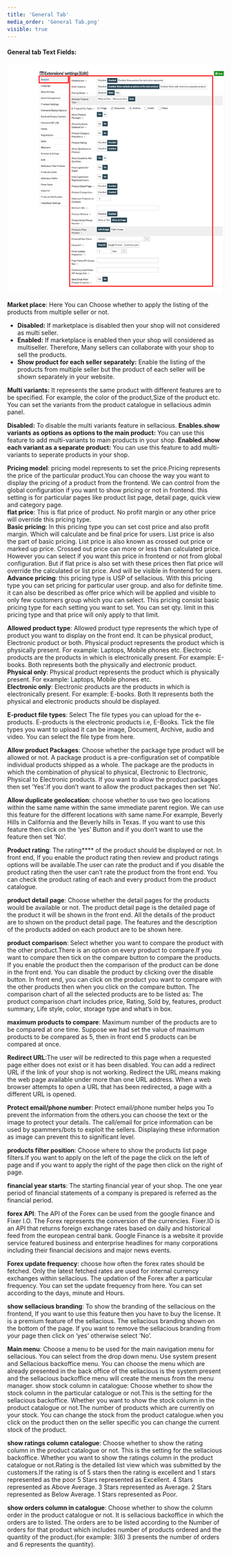 ```yaml
---
title: 'General Tab'
media_order: 'General Tab.png'
visible: true
---
```


#### **General tab Text Fields:**

![](General%20Tab.png)

**Market place**: Here You can Choose whether to apply the listing of the products from multiple seller or not.

* **Disabled:** If marketplace is disabled then your shop will not considered as multi seller.<br>
* **Enabled:** If marketplace is enabled then your shop will considered as multiseller. Therefore, Many sellers can                collaborate with your shop to sell the products.<br>
* **Show product for each seller separately:** Enable the listing of the products from multiple seller but the product of each seller will be shown separately in your website.

**Multi variants:** It represents the same product with different features are to be specified. For example, the color of the product,Size of the product etc.
You can set the variants from the product catalogue in sellacious admin panel.

**Disabled:**  To disable the multi variants feature in sellacious.
**Enables.show variants as options as options to the main product:** You can use this feature to add multi-variants to main products in your shop. 
**Enabled.show each variant as a separate product:**  You can use this feature to add multi-variants to seperate products in your shop. 

**Pricing model**: pricing model represents to set the price.Pricing represents the price of the particular product.You can choose the way you want to display the pricing of a product from the frontend. We can control from  the global configuration if you want to show pricing or not in frontend. this setting is for particular pages like product list page, detail page, quick view and category page. 
<br>**flat price**: This is flat price of product. No profit margin or any other price will override this pricing type.
<br>**Basic pricing**: In this pricing type you can set cost price and also profit margin. Which will calculate and be final price for users. List price is also the part of basic pricing. List price is also known as crossed out price or marked up price. Crossed out price can more or less than calculated price. However you can select if you want this price in frontend or not from global configuration. 
But if flat price is also set with these prices then flat price will override the calculated or list price. And will be visible in frontend for users. 
<br>**Advance pricing**: this pricing type is USP of sellacious. With this pricing type you can set pricing for particular user group. and also for definite time. it can also be described as offer price which will be applied and visible to only few customers group which you can select. This pricing consist basic pricing type for each setting you want to set. You can set qty. limit in this pricing type and that price will only apply to that limit. 

**Allowed product type**: Allowed product type represents the which type of product you want to display on the front end. It can be physical product, Electronic product or both. Physical product represents the product which is physically present. For example: Laptops, Mobile phones etc. Electronic products are the products in which is electronically present. For example: E-books. Both represents both the physically and electronic product.
<br>**Physical only**: Physical product represents the product which is physically present. For example: Laptops, Mobile phones etc. 
<br>**Electronic only**:  Electronic products are the products in which is electronically present. For example: E-books. 
Both It represents both the physical and electronic products should be displayed.

**E-product file types**: Select The file types you can upload for the e-products. E-products is the electronic products i.e, E-Books. Tick the file types you want to upload it can be image, Document, Archive, audio and video. You can select the file type from here.

**Allow product Packages**:  Choose whether the package type product will be allowed or not. A package product is a pre-configuration set of compatible individual products shipped as a whole. The package are the products in which the combination of physical to physical, Electronic to Electronic, Physical to Electronic products. If you want to allow the product packages then set ‘Yes’.If you don’t want to allow the product packages then set ‘No’.

**Allow duplicate geolocation**: choose whether to use two geo locations within the same name within the same immediate parent region. We can use this feature for the different locations with same name.For example, Beverly Hills in California and the Beverly hills in Texas. If you want to use this feature then click on the ‘yes’ Button and if you don’t want to use the feature then set ‘No’. 

**Product rating**: The rating**** of the product should be displayed or not. In front end, If you enable the product rating then review and product ratings options will be available.The user can rate the product and if you disable the product rating then the user can’t rate the product from the front end. You can check the product rating of each and every product from the product catalogue.

**product detail page**: Choose whether the detail pages for the products would be available or not. The product detail page is the detailed page of the product it will be shown in the front end. All the details of the product are to shown on the product detail page. The features and the description of the products added on each product are to be shown here.

**product comparison**: Select whether you want to compare the product with the other product.There is an option on every product to compare.If you want to compare then tick on the compare button to compare the products. If you enable the product then the comparison of the product can be done in the front end. You can disable the product by clicking over the disable button. In front end, you can click on the product you want to compare with the other products then when you click on the compare button. The comparison chart of all the selected products are to be listed as: The product comparison chart includes price, Rating, Sold by, features, product summary, Life style, color, storage type and what’s in box.

**maximum products to compare**: Maximum number of the products are to be compared at one time. Suppose we had set the value of maximum products to be compared as 5, then in front end 5 products can be compared at once.

**Redirect URL**:The user  will be redirected to this page when a requested page either does not exist or it has been disabled. You can add a redirect URL if the link of your shop is not working. Redirect the URL means making the web page available under more than one URL address. When a web browser attempts to open a URL that has been redirected, a page with a different URL is opened.

**Protect email/phone number**: Protect email/phone number helps you To prevent the information from the others.you can choose the text or the image to protect your details. The call/email for price information can be used by spammers/bots to exploit the sellers. Displaying these information as image can prevent this to significant level.

**products filter position**: Choose where to show the products list page filters.If you want to apply on the left of the page the click on the left of page and if you want to apply the right of the page then click on the right of page.

**financial year starts**: The starting financial year of your shop. The one year period of financial statements of a company is prepared is referred as the financial period.

**forex API**: The API of the Forex can be used from  the google finance and Fixer I.O. The Forex represents the conversion of the currencies. Fixer.IO is an API that returns foreign exchange rates based on daily and historical feed from the european central bank. Google Finance is a website it provide service featured business and enterprise headlines for many corporations including their financial decisions and major news events.

**Forex update frequency**: choose how often the forex rates should be fetched. Only the latest fetched rates are used for internal currency exchanges within sellacious. The updation of the Forex after a particular frequency. You can set the update frequency from here. You can set according to the days, minute and Hours.

**show sellacious branding**: To show the branding of the sellacious on the frontend, If you want to use this feature then you have to buy the license. It is a premium feature of the sellacious. The sellacious branding shown on the bottom of the page. If you want to remove the sellacious branding from your page then click on ‘yes’ otherwise select ‘No’.

**Main menu**: Choose a menu to be used for the main navigation menu for sellacious. You can select from the drop down menu. Use system present and Sellacious backoffice menu. You can choose the menu which are already presented in the back office of the sellacious is the system present and the sellacious backoffice menu will create the menus from the menu manager.
show stock column in catalogue: Choose whether to show the stock column in the particular catalogue or not.This is the setting for the sellacious backoffice. Whether you want to show the stock column in the product catalogue or not.The number of products which are currently on your stock. You can change the stock from the product catalogue.when you click on the product then on the seller specific you can change the current stock of the product.

**show ratings column catalogue**: Choose whether to show the rating column in the product catalogue or not. This is the setting for the sellacious backoffice. Whether you want to show the ratings column in the product catalogue or not.Rating is the detailed list view which was submitted by the customers.If the rating is of 5 stars then the rating is excellent and 1 stars represented as the poor
 5 Stars represented as Excellent.
 4 Stars represented as Above Average.
 3 Stars represented as Average.
 2 Stars represented as Below Average.
 1 Stars represented as Poor.
 
**show orders column in catalogue**: Choose whether to show the column order in the product catalogue or not. It is sellacious backoffice in which the orders are to listed. The orders are to be listed according to the Number of orders for that product which includes number of products ordered and the quantity of the product.(for example: 3(6) 3 presents the number of orders and 6 represents the quantity).
